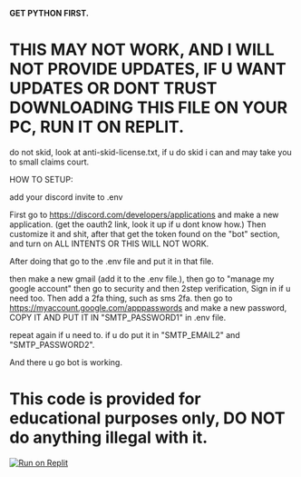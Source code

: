 __GET PYTHON FIRST.__

# THIS MAY NOT WORK, AND I WILL NOT PROVIDE UPDATES, IF U WANT UPDATES OR DONT TRUST DOWNLOADING THIS FILE ON YOUR PC, RUN IT ON REPLIT.

do not skid, look at anti-skid-license.txt, if u do skid i can and may take you to small claims court.

HOW TO SETUP:

add your discord invite to .env

First go to https://discord.com/developers/applications and make a new application. (get the oauth2 link, look it up if u dont know how.)
Then customize it and shit, after that get the token found on the "bot" section, and turn on ALL INTENTS OR THIS WILL NOT WORK.

After doing that go to the .env file and put it in that file.

then make a new gmail (add it to the .env file.), then go to "manage my google account" then go to security and then 2step verification, Sign in if u need too. Then add a 2fa thing, such as sms 2fa. then go to https://myaccount.google.com/apppasswords and make a new password, COPY IT AND PUT IT IN "SMTP_PASSWORD1" in .env file.

repeat again if u need to. if u do put it in "SMTP_EMAIL2" and "SMTP_PASSWORD2".



And there u go bot is working.


# This code is provided for educational purposes only, DO NOT do anything illegal with it.

<a href="https://replit.com/@fcodeforcode/discord-email-and-webhook-spam-bot"><img src="https://replit.com/badge?text=Run on Replit" alt="Run on Replit"></a>

